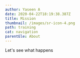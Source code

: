 ```yaml
---
author: Yaseen A
date: 2020-04-22T18:19:38.387Z
title: Mission
thumbnail: /images/sr-icon-4.png
path: training
cat: navigation
parentEle: About
---
```

Let's see what happens

